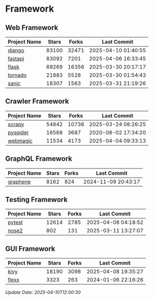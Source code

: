 # Framework

## Web Framework
| Project Name | Stars | Forks | Last Commit |
| ------------ | ----- | ----- | ----------- |
| [django](https://github.com/django/django) | 83100 | 32471 | 2025-04-10 01:40:55 |
| [fastapi](https://github.com/fastapi/fastapi) | 83092 | 7201 | 2025-04-06 16:33:45 |
| [flask](https://github.com/pallets/flask) | 69269 | 16356 | 2025-03-30 20:17:17 |
| [tornado](https://github.com/tornadoweb/tornado) | 21883 | 5528 | 2025-03-30 01:54:43 |
| [sanic](https://github.com/sanic-org/sanic) | 18307 | 1563 | 2025-03-31 21:19:26 |

## Crawler Framework
| Project Name | Stars | Forks | Last Commit |
| ------------ | ----- | ----- | ----------- |
| [scrapy](https://github.com/scrapy/scrapy) | 54842 | 10736 | 2025-03-24 08:26:25 |
| [pyspider](https://github.com/binux/pyspider) | 16568 | 3687 | 2020-08-02 17:34:20 |
| [webmagic](https://github.com/code4craft/webmagic) | 11534 | 4173 | 2025-04-04 09:33:13 |

## GraphQL Framework
| Project Name | Stars | Forks | Last Commit |
| ------------ | ----- | ----- | ----------- |
| [graphene](https://github.com/graphql-python/graphene) | 8162 | 824 | 2024-11-09 20:43:17 |

## Testing Framework
| Project Name | Stars | Forks | Last Commit |
| ------------ | ----- | ----- | ----------- |
| [pytest](https://github.com/pytest-dev/pytest) | 12614 | 2785 | 2025-04-08 04:18:52 |
| [nose2](https://github.com/nose-devs/nose2) | 802 | 131 | 2025-03-11 13:27:07 |

## GUI Framework
| Project Name | Stars | Forks | Last Commit |
| ------------ | ----- | ----- | ----------- |
| [kivy](https://github.com/kivy/kivy) | 18190 | 3098 | 2025-04-08 19:35:27 |
| [flexx](https://github.com/flexxui/flexx) | 3323 | 263 | 2024-01-06 22:16:26 |

*Update Date: 2025-04-10T12:00:30*
